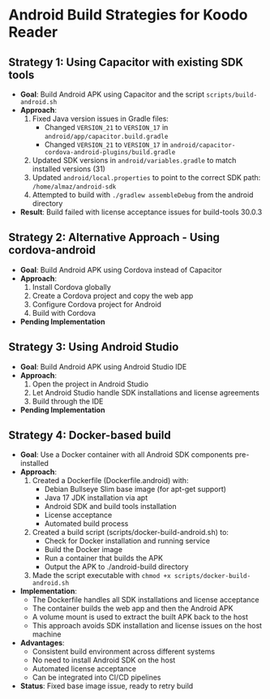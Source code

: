 # Android Build Strategies for Koodo Reader

## Strategy 1: Using Capacitor with existing SDK tools
- **Goal**: Build Android APK using Capacitor and the script `scripts/build-android.sh`
- **Approach**:
  1. Fixed Java version issues in Gradle files:
     - Changed `VERSION_21` to `VERSION_17` in `android/app/capacitor.build.gradle`
     - Changed `VERSION_21` to `VERSION_17` in `android/capacitor-cordova-android-plugins/build.gradle`
  2. Updated SDK versions in `android/variables.gradle` to match installed versions (31)
  3. Updated `android/local.properties` to point to the correct SDK path: `/home/almaz/android-sdk`
  4. Attempted to build with `./gradlew assembleDebug` from the android directory
- **Result**: Build failed with license acceptance issues for build-tools 30.0.3

## Strategy 2: Alternative Approach - Using cordova-android
- **Goal**: Build Android APK using Cordova instead of Capacitor
- **Approach**:
  1. Install Cordova globally
  2. Create a Cordova project and copy the web app
  3. Configure Cordova project for Android
  4. Build with Cordova
- **Pending Implementation**

## Strategy 3: Using Android Studio
- **Goal**: Build Android APK using Android Studio IDE
- **Approach**: 
  1. Open the project in Android Studio
  2. Let Android Studio handle SDK installations and license agreements
  3. Build through the IDE
- **Pending Implementation**

## Strategy 4: Docker-based build
- **Goal**: Use a Docker container with all Android SDK components pre-installed
- **Approach**:
  1. Created a Dockerfile (Dockerfile.android) with:
     - Debian Bullseye Slim base image (for apt-get support)
     - Java 17 JDK installation via apt
     - Android SDK and build tools installation
     - License acceptance
     - Automated build process
  2. Created a build script (scripts/docker-build-android.sh) to:
     - Check for Docker installation and running service
     - Build the Docker image
     - Run a container that builds the APK
     - Output the APK to ./android-build directory
  3. Made the script executable with `chmod +x scripts/docker-build-android.sh`
- **Implementation**:
  - The Dockerfile handles all SDK installations and license acceptance
  - The container builds the web app and then the Android APK
  - A volume mount is used to extract the built APK back to the host
  - This approach avoids SDK installation and license issues on the host machine
- **Advantages**:
  - Consistent build environment across different systems
  - No need to install Android SDK on the host
  - Automated license acceptance
  - Can be integrated into CI/CD pipelines
- **Status**: Fixed base image issue, ready to retry build 